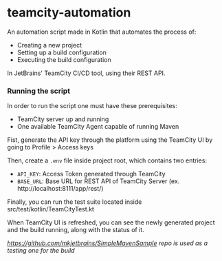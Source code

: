 # teamcity-automation

An automation script made in Kotlin that automates the process of:
- Creating a new project
- Setting up a build configuration
- Executing the build configuration

In JetBrains' TeamCity CI/CD tool, using their REST API.

### Running the script
In order to run the script one must have these prerequisites:
- TeamCity server up and running
- One available TeamCity Agent capable of running Maven

Fist, generate the API key through the platform using the TeamCity UI by going to Profile > Access keys

Then, create a `.env` file inside project root, which contains two entries:
- `API_KEY`: Access Token generated through TeamCity
- `BASE_URL`: Base URL for REST API of TeamCity Server (ex. http://localhost:8111/app/rest/)

Finally, you can run the test suite located inside src/test/kotlin/TeamCityTest.kt

When TeamCity UI is refreshed, you can see the newly generated project and the build running, along with the status of it.

_https://github.com/mkjetbrains/SimpleMavenSample repo is used as a testing one for the build_
